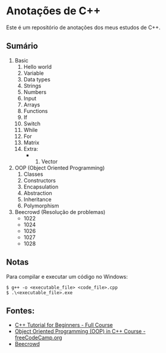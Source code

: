 # Anotações de C++

Este é um repositório de anotações dos meus estudos de C++.

## Sumário

1. Basic
    1. Hello world
    2. Variable
    3. Data types
    4. Strings
    5. Numbers
    6. Input
    7. Arrays
    8. Functions
    9. If
    10. Switch
    11. While
    12. For
    13. Matrix
    14. Extra:
        - 1. Vector
2. OOP (Object Oriented Programming)
    1. Classes
    2. Constructors
    3. Encapsulation
    4. Abstraction
    5. Inheritance
    6. Polymorphism
3. Beecrowd (Resolução de problemas)
    - 1022
    - 1024
    - 1026
    - 1027
    - 1028

## Notas

Para compilar e executar um código no Windows:
```shell
$ g++ -o <executable_file> <code_file>.cpp
$ .\<executable_file>.exe
```

## Fontes:
- [ C++ Tutorial for Beginners - Full Course](https://www.youtube.com/watch?v=vLnPwxZdW4Y)
- [Object Oriented Programming (OOP) in C++ Course - freeCodeCamp.org](https://www.youtube.com/watch?v=wN0x9eZLix4)
- [Beecrowd](https://judge.beecrowd.com/)